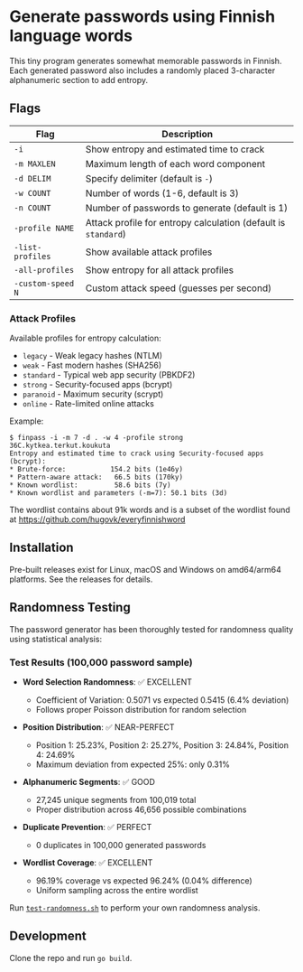 # Generate passwords using Finnish language words

This tiny program generates somewhat memorable passwords in Finnish.
Each generated password also includes a randomly placed 3-character alphanumeric section to add entropy.

## Flags

| Flag              | Description                                                    |
|-------------------|----------------------------------------------------------------|
| `-i`              | Show entropy and estimated time to crack                      |
| `-m MAXLEN`       | Maximum length of each word component                         |
| `-d DELIM`        | Specify delimiter (default is `-`)                           |
| `-w COUNT`        | Number of words (1-6, default is 3)                          |
| `-n COUNT`        | Number of passwords to generate (default is 1)               |
| `-profile NAME`   | Attack profile for entropy calculation (default is `standard`) |
| `-list-profiles`  | Show available attack profiles                                |
| `-all-profiles`   | Show entropy for all attack profiles                         |
| `-custom-speed N` | Custom attack speed (guesses per second)                     |

### Attack Profiles

Available profiles for entropy calculation:
- `legacy` - Weak legacy hashes (NTLM)
- `weak` - Fast modern hashes (SHA256)
- `standard` - Typical web app security (PBKDF2)
- `strong` - Security-focused apps (bcrypt)
- `paranoid` - Maximum security (scrypt)
- `online` - Rate-limited online attacks

Example:

```
$ finpass -i -m 7 -d . -w 4 -profile strong
36C.kytkea.terkut.koukuta
Entropy and estimated time to crack using Security-focused apps (bcrypt):
* Brute-force:           154.2 bits (1e46y)
* Pattern-aware attack:   66.5 bits (170ky)
* Known wordlist:         58.6 bits (7y)
* Known wordlist and parameters (-m=7): 50.1 bits (3d)
```

The wordlist contains about 91k words and is a subset of the wordlist found at https://github.com/hugovk/everyfinnishword

## Installation

Pre-built releases exist for Linux, macOS and Windows on amd64/arm64 platforms. See the releases for details.

## Randomness Testing

The password generator has been thoroughly tested for randomness quality using statistical analysis:

### Test Results (100,000 password sample)

- **Word Selection Randomness**: ✅ EXCELLENT
  - Coefficient of Variation: 0.5071 vs expected 0.5415 (6.4% deviation)
  - Follows proper Poisson distribution for random selection

- **Position Distribution**: ✅ NEAR-PERFECT
  - Position 1: 25.23%, Position 2: 25.27%, Position 3: 24.84%, Position 4: 24.69%
  - Maximum deviation from expected 25%: only 0.31%

- **Alphanumeric Segments**: ✅ GOOD
  - 27,245 unique segments from 100,019 total
  - Proper distribution across 46,656 possible combinations

- **Duplicate Prevention**: ✅ PERFECT
  - 0 duplicates in 100,000 generated passwords

- **Wordlist Coverage**: ✅ EXCELLENT
  - 96.19% coverage vs expected 96.24% (0.04% difference)
  - Uniform sampling across the entire wordlist

Run [`test-randomness.sh`](test-randomness.sh) to perform your own randomness analysis.

## Development
Clone the repo and run `go build`.
